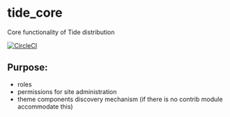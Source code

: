 # tide_core
Core functionality of Tide distribution

[![CircleCI](https://circleci.com/gh/dpc-sdp/tide_core.svg?style=shield&circle-token=2d051b5aeceb6d0e8ddccf0d1b84b9027b36cafa)](https://circleci.com/gh/dpc-sdp/tide_core)

## Purpose:
- roles
- permissions for site administration
- theme components discovery mechanism (if there is no contrib module accommodate this)
